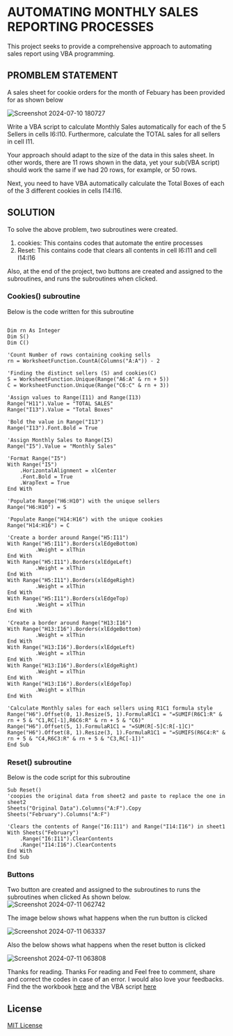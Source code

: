 # AUTOMATING MONTHLY SALES REPORTING PROCESSES
This project seeks to provide a comprehensive approach to automating sales report using VBA programming. 

## PROMBLEM STATEMENT
A sales sheet for cookie orders for the month of Febuary has been provided for as shown below

![Screenshot 2024-07-10 180727](https://github.com/dannieRope/Automating-Monthly-sales-Reporting-processes-VBA-Project/assets/132214828/640d9337-3e7a-4bd9-bb27-5a4f650dbe73)

Write a VBA script to calculate Monthly Sales automatically for each of the 5 Sellers  in cells I6:I10.  Furthermore, calculate the TOTAL sales for all sellers in cell I11. 

Your approach should adapt to the size of the data in this sales sheet.  In other words, there are 11 rows shown in the data, yet your sub(VBA script) should work the same if we had 20 rows, for example, or 50 rows.  

Next, you need to have VBA automatically calculate the Total Boxes of each of the 3 different cookies in cells I14:I16.

## SOLUTION
To solve the above problem, two subroutines were created.
1. cookies: This contains codes that automate the entire processes
2. Reset: This contains code that clears all contents in cell I6:I11 and cell I14:I16

Also, at the end of the project, two buttons are created and assigned to the subroutines, and runs the subroutines when clicked. 

### Cookies() subroutine 
Below is the code written for this subroutine 

```vba

Dim rn As Integer
Dim S()
Dim C()

'Count Number of rows containing cooking sells
rn = WorksheetFunction.CountA(Columns("A:A")) - 2

'Finding the distinct sellers (S) and cookies(C)
S = WorksheetFunction.Unique(Range("A6:A" & rn + 5))
C = WorksheetFunction.Unique(Range("C6:C" & rn + 3))

'Assign values to Range(I11) and Range(I13)
Range("H11").Value = "TOTAL SALES"
Range("I13").Value = "Total Boxes"

'Bold the value in Range("I13")
Range("I13").Font.Bold = True

'Assign Monthly Sales to Range(I5)
Range("I5").Value = "Monthly Sales"

'Format Range("I5")
With Range("I5")
    .HorizontalAlignment = xlCenter
    .Font.Bold = True
    .WrapText = True
End With

'Populate Range("H6:H10") with the unique sellers
Range("H6:H10") = S

'Populate Range("H14:H16") with the unique cookies
Range("H14:H16") = C

'Create a border around Range("H5:I11")
With Range("H5:I11").Borders(xlEdgeBottom)
         .Weight = xlThin
End With
With Range("H5:I11").Borders(xlEdgeLeft)
         .Weight = xlThin
End With
With Range("H5:I11").Borders(xlEdgeRight)
         .Weight = xlThin
End With
With Range("H5:I11").Borders(xlEdgeTop)
         .Weight = xlThin
End With

'Create a border around Range("H13:I16")
With Range("H13:I16").Borders(xlEdgeBottom)
         .Weight = xlThin
End With
With Range("H13:I16").Borders(xlEdgeLeft)
         .Weight = xlThin
End With
With Range("H13:I16").Borders(xlEdgeRight)
         .Weight = xlThin
End With
With Range("H13:I16").Borders(xlEdgeTop)
         .Weight = xlThin
End With

'Calculate Monthly sales for each sellers using R1C1 formula style
Range("H6").Offset(0, 1).Resize(5, 1).FormulaR1C1 = "=SUMIF(R6C1:R" & rn + 5 & "C1,RC[-1],R6C6:R" & rn + 5 & "C6)"
Range("H6").Offset(5, 1).FormulaR1C1 = "=SUM(R[-5]C:R[-1]C)"
Range("H6").Offset(8, 1).Resize(3, 1).FormulaR1C1 = "=SUMIFS(R6C4:R" & rn + 5 & "C4,R6C3:R" & rn + 5 & "C3,RC[-1])"
End Sub
```
### Reset() subroutine 
Below is the code script for this subroutine 

```vba
Sub Reset()
'coopies the original data from sheet2 and paste to replace the one in sheet2
Sheets("Original Data").Columns("A:F").Copy Sheets("February").Columns("A:F")

'Clears the contents of Range("I6:I11") and Range("I14:I16") in sheet1
With Sheets("February")
    .Range("I6:I11").ClearContents
    .Range("I14:I16").ClearContents
End With
End Sub
```

### Buttons
Two button are created and assigned to the subroutines to runs the subroutines when clicked
As shown below. 
![Screenshot 2024-07-11 062742](https://github.com/dannieRope/Automating-Monthly-sales-Reporting-processes-VBA-Project/assets/132214828/e1520d0b-e34f-45f6-8a4d-68e064ffd02d)

The image below shows what happens when the run button is clicked 

![Screenshot 2024-07-11 063337](https://github.com/dannieRope/Automating-Monthly-sales-Reporting-processes-VBA-Project/assets/132214828/134dafda-6929-488d-8aea-a8ae063d80cd)

Also the below shows what happens when the reset button is clicked

![Screenshot 2024-07-11 063808](https://github.com/dannieRope/Automating-Monthly-sales-Reporting-processes-VBA-Project/assets/132214828/9d3b5239-9d5a-4b4d-994e-ed33ea47bbc5)


Thanks for reading.
Thanks For reading and Feel free to comment, share and correct the codes in case of an error. I would also love your feedbacks.
Find the the workbook [here]() and the VBA script [here](https://github.com/dannieRope/Automating-Monthly-sales-Reporting-processes-VBA-Project/tree/main/VBA_scripts)


## License
[MIT License](LICENSE)





